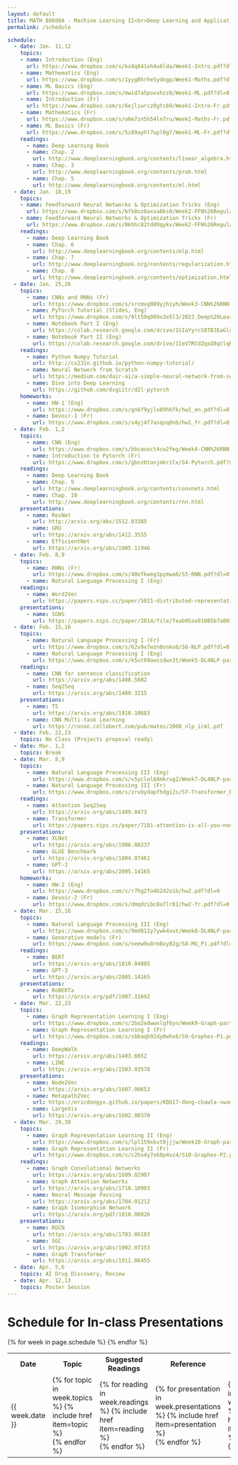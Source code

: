 ```yaml
---
layout: default
title: MATH 80600A - Machine Learning II<br>Deep Learning and Applications
permalink: /schedule

schedule:
  - date: Jan. 11,12
    topics:
    - name: Introduction (Eng)
      url: https://www.dropbox.com/s/ks8q841oh4u6lda/Week1-Intro.pdf?dl=0
    - name: Mathematics (Eng)
      url: https://www.dropbox.com/s/1yyg8hrhe5ydogp/Week1-Maths.pdf?dl=0
    - name: ML Basics (Eng)
      url: https://www.dropbox.com/s/mwid7a5povxhzz8/Week1-ML.pdf?dl=0
    - name: Introduction (Fr)
      url: https://www.dropbox.com/s/6ejliwrcz0gtc69/Week1-Intro-Fr.pdf?dl=0
    - name: Mathematics (Fr)
      url: https://www.dropbox.com/s/o0e7zn5h54ln7ru/Week1-Maths-Fr.pdf?dl=0
    - name: ML Basics (Fr)
      url: https://www.dropbox.com/s/5z89ayhl7upl0g7/Week1-ML-Fr.pdf?dl=0
    readings:
      - name: Deep Learning Book
      - name: Chap. 2
        url: http://www.deeplearningbook.org/contents/linear_algebra.html
      - name: Chap. 3
        url: http://www.deeplearningbook.org/contents/prob.html
      - name: Chap. 5
        url: http://www.deeplearningbook.org/contents/ml.html
  - date: Jan. 18,19
    topics:
    - name: Feedforward Neural Networks & Optimization Tricks (Eng)
      url: https://www.dropbox.com/s/bfk8oz8axxa8ks9/Week2-FFN%26Regularization.pdf?dl=0
    - name: Feedforward Neural Networks & Optimization Tricks (Fr)
      url: https://www.dropbox.com/s/0khhc82tdd0qykv/Week2-FFN%26Regularization-Fr.pdf?dl=0
    readings:
      - name: Deep Learning Book
      - name: Chap. 6
        url: http://www.deeplearningbook.org/contents/mlp.html
      - name: Chap. 7
        url: http://www.deeplearningbook.org/contents/regularization.html
      - name: Chap. 8
        url: http://www.deeplearningbook.org/contents/optimization.html
  - date: Jan. 25,26
    topics:
      - name: CNNs and RNNs (Fr)
        url: https://www.dropbox.com/s/srcmxg089yjhiyh/Week3-CNN%26RNN-Fr.pdf?dl=0
      - name: PyTorch Tutorial (Slides, Eng)
        url: https://www.dropbox.com/s/9lt50q009x3e5l3/2023_Deep%20Learning%20Frameworks.pdf?dl=0
      - name: Notebook Part I (Eng)
        url: https://colab.research.google.com/drive/1SIaYyrcS8TBJEaGlcWZXaBQft6mnlTCh?usp=share_link
      - name: Notebook Part II (Eng)
        url: https://colab.research.google.com/drive/11eV7RCdZqsO8qtlqB064SDxwyPiBfEO4?usp=share_link
    readings:
      - name: Python Numpy Tutorial
        url: http://cs231n.github.io/python-numpy-tutorial/
      - name: Neural Network from Scratch
        url: https://medium.com/dair-ai/a-simple-neural-network-from-scratch-with-pytorch-and-google-colab-c7f3830618e0
      - name: Dive into Deep Learning
        url: https://github.com/dsgiitr/d2l-pytorch
    homeworks:
      - name: HW-1 (Eng)
        url: https://www.dropbox.com/s/gn6f9yjlo89h6fk/hw1_en.pdf?dl=0
      - name: Devoir-1 (Fr)
        url: https://www.dropbox.com/s/x4yj4f7asqsq0nb/hw1_fr.pdf?dl=0
  - date: Feb. 1,2
    topics:
      - name: CNN (Eng)
        url: https://www.dropbox.com/s/bbcauoct4cw2feg/Week4-CNN%26RNN.pdf?dl=0
      - name: Introduction to Pytorch (Fr)
        url: https://www.dropbox.com/s/gbnzbtonjmkrzlx/S4-Pytorch.pdf?dl=0
    readings:
      - name: Deep Learning Book
      - name: Chap. 9
        url: http://www.deeplearningbook.org/contents/convnets.html
      - name: Chap. 10
        url: http://www.deeplearningbook.org/contents/rnn.html
    presentations:
      - name: ResNet
        url: http://arxiv.org/abs/1512.03385
      - name: GRU
        url: https://arxiv.org/abs/1412.3555
      - name: EfficientNet
        url: https://arxiv.org/abs/1905.11946
  - date: Feb. 8,9
    topics:
      - name: RNNs (Fr)
        url: https://www.dropbox.com/s/40ofkweg3pymwa0/S5-RNN.pdf?dl=0
      - name: Natural Language Processing I (Eng)
    readings:
      - name: Word2Vec
        url: https://papers.nips.cc/paper/5021-distributed-representations-of-words-and-phrases-and-their-compositionality.pdf
    presentations:
      - name: SGNS
        url: https://papers.nips.cc/paper/2014/file/feab05aa91085b7a8012516bc3533958-Paper.pdf
  - date: Feb. 15,16
    topics:
      - name: Natural Language Processing I (Fr)
        url: https://www.dropbox.com/s/62v9x7wzn0snka8/S6-NLP.pdf?dl=0
      - name: Natural Language Processing I (Eng)
        url: https://www.dropbox.com/s/k5ut69owszdwx3t/Week5-DL4NLP-part1.pdf?dl=0
    readings:
      - name: CNN for sentence classification
        url: https://arxiv.org/abs/1408.5882
      - name: Seq2Seq
        url: https://arxiv.org/abs/1409.3215
    presentations:
      - name: T5
        url: https://arxiv.org/abs/1910.10683
      - name: CNN Multi-task Learning
        url: https://ronan.collobert.com/pub/matos/2008_nlp_icml.pdf
  - date: Feb. 22,23
    topics: No Class (Projects proposal ready)
  - date: Mar. 1,2
    topics: Break
  - date: Mar. 8,9
    topics:
      - name: Natural Language Processing III (Eng)
        url: https://www.dropbox.com/s/v5yclol68mkrug2/Week7-DL4NLP-part2.pdf?dl=0
      - name: Natural Language Processing III (Fr)
        url: https://www.dropbox.com/s/zrvbydapfhdgi2s/S7-Transformer_Bert.pdf?dl=0
    readings:
      - name: Attention Seq2Seq
        url: https://arxiv.org/abs/1409.0473
      - name: Transformer
        url: https://papers.nips.cc/paper/7181-attention-is-all-you-need.pdf
    presentations:
      - name: XLNet
        url: https://arxiv.org/abs/1906.08237
      - name: GLUE Benchmark
        url: https://arxiv.org/abs/1804.07461
      - name: GPT-3
        url: https://arxiv.org/abs/2005.14165 
    homeworks:
      - name: HW-2 (Eng)
        url: https://www.dropbox.com/s/r7hg2fo4b2d2o1b/hw2.pdf?dl=0
      - name: Devoir-2 (Fr)
        url: https://www.dropbox.com/s/dmqdzibc8o7lr81/hw2-fr.pdf?dl=0
  - date: Mar. 15,16
    topics:
      - name: Natural Language Processing III (Eng)
        url: https://www.dropbox.com/s/9md812y7ywk4xut/Week8-DL4NLP-part3.pdf?dl=0
      - name: Generative models (Fr)
        url: https://www.dropbox.com/s/neew9u8rm8xy82g/S8-MG_P1.pdf?dl=0
    readings:
      - name: BERT
        url: https://arxiv.org/abs/1810.04805
      - name: GPT-3
        url: https://arxiv.org/abs/2005.14165
    presentations:
      - name: RoBERTa
        url: https://arxiv.org/pdf/1907.11692
  - date: Mar. 22,23
    topics:
      - name: Graph Representation Learning I (Eng)
        url: https://www.dropbox.com/s/2bo2edwwxlqf6yn/Week9-Graph-part1.pdf?dl=0
      - name: Graph Representation Learning I (Fr)
        url: https://www.dropbox.com/s/sbbaqb92dy0whx6/S9-Graphes-P1.pdf?dl=0
    readings:
      - name: DeepWalk
        url: https://arxiv.org/abs/1403.6652
      - name: LINE
        url: https://arxiv.org/abs/1503.03578
    presentations:
      - name: Node2Vec
        url: https://arxiv.org/abs/1607.00653
      - name: Metapath2Vec
        url: https://ericdongyx.github.io/papers/KDD17-dong-chawla-swami-metapath2vec.pdf
      - name: LargeVis
        url: https://arxiv.org/abs/1602.00370
  - date: Mar. 29,30
    topics:
      - name: Graph Representation Learning II (Eng)
        url: https://www.dropbox.com/s/lpl159xkvt0jjjw/Week10-Graph-part2.pdf?dl=0
      - name: Graph Representation Learning II (Fr)
        url: https://www.dropbox.com/s/c2hx4y7x60p4vz4/S10-Graphes-P2.pdf?dl=0
    readings:
      - name: Graph Convolutional Networks
        url: https://arxiv.org/abs/1609.02907
      - name: Graph Attention Networks
        url: https://arxiv.org/abs/1710.10903
      - name: Neural Message Passing
        url: https://arxiv.org/abs/1704.01212
      - name: Graph Isomorphism Network
        url: https://arxiv.org/pdf/1810.00826
    presentations:
      - name: RGCN
        url: https://arxiv.org/abs/1703.06103
      - name: SGC
        url: https://arxiv.org/abs/1902.07153
      - name: Graph Transformer
        url: https://arxiv.org/abs/1911.06455
  - date: Apr. 5,6
    topics: AI Drug Discovery, Review
  - date: Apr. 12,13
    topics: Poster Session
---
```


# Schedule for In-class Presentations

<table>
<colgroup>
<col width="15%" />
<col width="45%" />
<col width="25%" />
<col width="15%" />
<col width="15%" />
</colgroup>
  <tr>
    <th>Date</th>
    <th>Topic</th>
    <th>Suggested Readings</th>
    <th>Reference</th>
    <th>Homework</th>
  </tr>
  {% for week in page.schedule %}
    <tr>
      <td>{{ week.date }}</td>
      <td>
      {% for topic in week.topics %}
        {% include href item=topic %}<br>
      {% endfor %}
      </td>
      <td>
      {% for reading in week.readings %}
        {% include href item=reading %}<br>
      {% endfor %}
      </td>
      <td>
      {% for presentation in week.presentations %}
        {% include href item=presentation %}<br>
      {% endfor %}
      </td>
      <td>
      {% for homework in week.homeworks %}
        {% include href item=homework %}<br>
      {% endfor %}
      </td>
    </tr>
  {% endfor %}
</table>
